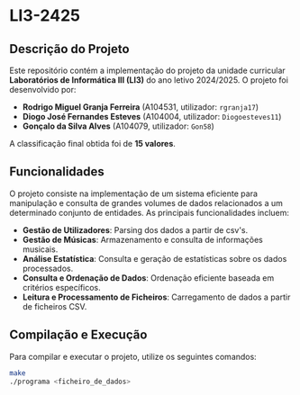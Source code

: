 # LI3-2425

## Descrição do Projeto

Este repositório contém a implementação do projeto da unidade curricular **Laboratórios de Informática III (LI3)** do ano letivo 2024/2025. O projeto foi desenvolvido por:

- **Rodrigo Miguel Granja Ferreira** (A104531, utilizador: `rgranja17`)
- **Diogo José Fernandes Esteves** (A104004, utilizador: `Diogoesteves11`)
- **Gonçalo da Silva Alves** (A104079, utilizador: `Gon58`)

A classificação final obtida foi de **15 valores**.

## Funcionalidades

O projeto consiste na implementação de um sistema eficiente para manipulação e consulta de grandes volumes de dados relacionados a um determinado conjunto de entidades. As principais funcionalidades incluem:

- **Gestão de Utilizadores**: Parsing dos dados a partir de csv's.
- **Gestão de Músicas**: Armazenamento e consulta de informações musicais.
- **Análise Estatística**: Consulta e geração de estatísticas sobre os dados processados.
- **Consulta e Ordenação de Dados**: Ordenação eficiente baseada em critérios específicos.
- **Leitura e Processamento de Ficheiros**: Carregamento de dados a partir de ficheiros CSV.

## Compilação e Execução

Para compilar e executar o projeto, utilize os seguintes comandos:

```sh
make
./programa <ficheiro_de_dados>
